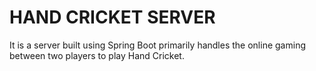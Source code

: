 # HAND CRICKET SERVER

It is a server built using Spring Boot primarily handles the online gaming between two players to play Hand Cricket.